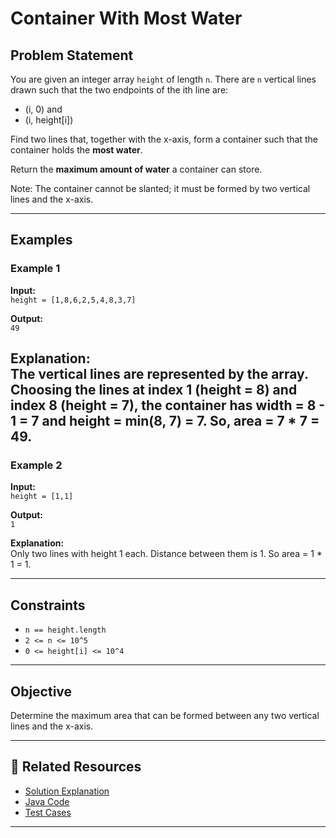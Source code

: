 # Container With Most Water

## Problem Statement

You are given an integer array `height` of length `n`. There are `n` vertical lines drawn such that the two endpoints of
the ith line are:

- (i, 0) and
- (i, height[i])

Find two lines that, together with the x-axis, form a container such that the container holds the **most water**.

Return the **maximum amount of water** a container can store.

Note: The container cannot be slanted; it must be formed by two vertical lines and the x-axis.

---

## Examples

### Example 1

**Input:**  
`height = [1,8,6,2,5,4,8,3,7]`

**Output:**  
`49`

**Explanation:**  
The vertical lines are represented by the array. Choosing the lines at index 1 (height = 8) and index 8 (height = 7),
the container has width = 8 - 1 = 7 and height = min(8, 7) = 7. So, area = 7 * 7 = 49.
---

### Example 2

**Input:**  
`height = [1,1]`

**Output:**  
`1`

**Explanation:**  
Only two lines with height 1 each. Distance between them is 1. So area = 1 * 1 = 1.

---

## Constraints

- `n == height.length`
- `2 <= n <= 10^5`
- `0 <= height[i] <= 10^4`

---

## Objective

Determine the maximum area that can be formed between any two vertical lines and the x-axis.

---

## 🔗 Related Resources

- [Solution Explanation](ContainerWithMostWaterSolution.md)
- [Java Code](ContainerWithMostWater.java)
- [Test Cases](ContainerWithMostWaterTest.java)

---
